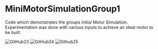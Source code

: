 # MiniMotorSimulationGroup1
Code which demonstrates the groups initial Motor Simulation. Experimentation was done with various inputs to achieve an ideal motor to be built.

![GitHub23](https://user-images.githubusercontent.com/115044007/225458813-140c5120-0c07-4a06-b4b7-b34f5199f8d4.PNG)
![GitHub24](https://user-images.githubusercontent.com/115044007/225458825-0818f75d-02c0-48ac-a133-299da5973746.PNG)
![Github25](https://user-images.githubusercontent.com/115044007/225458830-04357982-b50f-4706-9f27-de0dd4139b8e.PNG)
